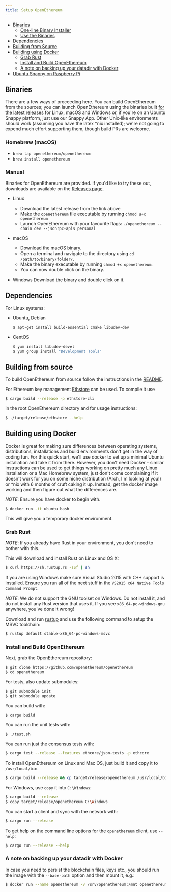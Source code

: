 ```yaml
---
title: Setup OpenEthereum
---
```


- [Binaries](#binaries)
    - [One-line Binary Installer](#one-line-binary-installer)
    - [Use the Binaries](#use-the-binaries-for-your-platform)
- [Dependencies](#dependencies)
- [Building from Source](#building-from-source)
- [Building using Docker](#building-using-docker)
    - [Grab Rust](#grab-rust)
    - [Install and Build OpenEthereum](#install-and-build-parity)
    - [A note on backing up your datadir with Docker](#a-note-on-backing-up-your-datadir-with-docker)
- [Ubuntu Snappy on Raspberry Pi](#ubuntu-snappy-on-raspberry-pi)


## Binaries

There are a few ways of proceeding here. You can build OpenEthereum from the sources; you can launch OpenEthereum using the binaries built [for the latest releases](https://github.com/openethereum/openethereum/releases) for Linux, macOS and Windows or, if you're on an Ubuntu Snappy platform, just use our Snappy App. Other Unix-like environments should work (assuming you have the latex *nix installed); we're not going to expend much effort supporting them, though build PRs are welcome.

### Homebrew (macOS)
- `brew tap openethereum/openethereum`
- `brew install openethereum`

### Manual
Binaries for OpenEthereum are provided. If you'd like to try these out, downloads are available on the [Releases page](https://github.com/openethereum/openethereum/releases).
- Linux 
    - Download the latest release from the link above
    - Make the `openethereum` file executable by running `chmod u+x openethereum`
    - Launch OpenEthereum with your favourite flags: `./openethereum --chain dev --jsonrpc-apis personal`
    
- macOS
  - Download the macOS binary.
  - Open a terminal and navigate to the directory using `cd /path/to/binary/folder/`.
  - Make the binary executable by running `chmod +x openethereum`.
  - You can now double click on the binary.
  
- Windows
Download the binary and double click on it.

## Dependencies

For Linux systems:

- Ubuntu, Debian

    ```bash
    $ apt-get install build-essential cmake libudev-dev
    ```

- CentOS


    ```bash
    $ yum install libudev-devel
    $ yum group install "Development Tools"
    ```

## Building from source

To build OpenEthereum from source follow the instructions in the [README](https://github.com/openethereum/openethereum/blob/master/README.md).

For Ethereum key management [Ethstore](https://github.com/openethereum/openethereum/tree/master/accounts/ethstore) can be used. To compile it use

```bash
$ cargo build --release -p ethstore-cli
```

in the root OpenEthereum directory and for usage instructions:

```bash
$ ./target/release/ethstore --help
```

## Building using Docker

Docker is great for making sure differences between operating systems, distributions, installations and build environments don't get in the way of coding fun. For this quick start, we'll use docker to set up a minimal Ubuntu installation and take it from there. However, you don't need Docker - similar instructions can be used to get things working on pretty much any Linux installation or a Mac Homebrew system, just don't come complaining if it doesn't work for you on some niche distribution (Arch, I'm looking at you!) or *nix with 6 months of cruft caking it up. Instead, get the docker image working and then figure out what the differences are.

*NOTE*: Ensure you have docker to begin with.

```bash
$ docker run -it ubuntu bash
```

This will give you a temporary docker environment.


### Grab Rust

*NOTE*: If you already have Rust in your environment, you don't need to bother with this.

This will download and install Rust on Linux and OS X:

```bash
$ curl https://sh.rustup.rs -sSf | sh
```

If you are using Windows make sure Visual Studio 2015 with C++ support is installed. Ensure you run all of the next stuff in the `VS2015 x64 Native Tools Command Prompt`.

*NOTE*: We do not support the GNU toolset on Windows. Do not install it, and do not install any Rust version that uses it. If you see `x86_64-pc-windows-gnu` anywhere, you've done it wrong!

Download and run [rustup](https://static.rust-lang.org/rustup/dist/x86_64-pc-windows-msvc/rustup-init.exe) and use the following command to setup the MSVC toolchain:

```bash
$ rustup default stable-x86_64-pc-windows-msvc
```

### Install and Build OpenEthereum

Next, grab the OpenEthereum repository:

```bash
$ git clone https://github.com/openethereum/openethereum
$ cd openethereum
```

For tests, also update submodules:

```bash
$ git submodule init
$ git submodule update
```

You can build with:

```bash
$ cargo build
```

You can run the unit tests with:

```bash
$ ./test.sh
```

You can run just the consensus tests with:

```bash
$ cargo test --release --features ethcore/json-tests -p ethcore
```

To install OpenEthereum on Linux and Mac OS, just build it and copy it to `/usr/local/bin`:

```bash
$ cargo build --release && cp target/release/openethereum /usr/local/bin
```

For Windows, use `copy` it into `C:\Windows`:

```bash
$ cargo build --release
$ copy target/release/openethereum C:\Windows
```

You can start a client and sync with the network with:

```bash
$ cargo run --release
```

To get help on the command line options for the `openethereum` client, use `--help`:

```bash
$ cargo run --release --help
```

### A note on backing up your datadir with Docker

In case you need to persist the blockchain files, keys etc., you should run the image with the `--base-path` option and then mount it, e.g.:

```bash
$ docker run --name openethereum -v /srv/openethereum:/mnt openethereum/openethereum --base-path /mnt
```
